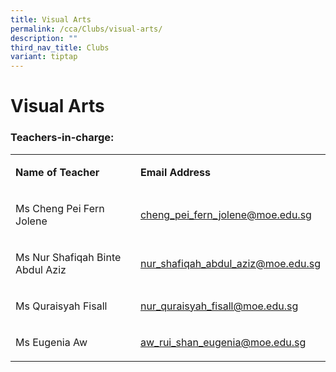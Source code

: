 ```yaml
---
title: Visual Arts
permalink: /cca/Clubs/visual-arts/
description: ""
third_nav_title: Clubs
variant: tiptap
---
```

<h1><strong>Visual Arts</strong></h1>
<h3>Teachers-in-charge:</h3>
<table style="minWidth: 50px">
<colgroup>
<col>
<col>
</colgroup>
<tbody>
<tr>
<td rowspan="1" colspan="1">
<p><strong>Name of Teacher</strong>
</p>
</td>
<td rowspan="1" colspan="1">
<p><strong>Email Address</strong>
</p>
</td>
</tr>
<tr>
<td rowspan="1" colspan="1">
<p>Ms Cheng Pei Fern Jolene</p>
</td>
<td rowspan="1" colspan="1">
<p><a href="mailto:cheng_pei_fern_jolene@moe.edu.sg" rel="noopener noreferrer nofollow" target="_blank">cheng_pei_fern_jolene@moe.edu.sg</a> &nbsp;</p>
</td>
</tr>
<tr>
<td rowspan="1" colspan="1">
<p>Ms Nur Shafiqah Binte Abdul Aziz</p>
</td>
<td rowspan="1" colspan="1">
<p><a href="mailto:Nur_Shafiqah_Abdul_Aziz@schools.moe.edu.sg" rel="noopener noreferrer nofollow" target="_blank">nur_shafiqah_abdul_aziz@moe.edu.sg</a>
</p>
</td>
</tr>
<tr>
<td rowspan="1" colspan="1">
<p>Ms Quraisyah Fisall</p>
</td>
<td rowspan="1" colspan="1">
<p><a href="mailto:nur_quraisyah_fisall@moe.edu.sg" rel="noopener noreferrer nofollow" target="_blank">nur_quraisyah_fisall@moe.edu.sg</a>
</p>
</td>
</tr>
<tr>
<td rowspan="1" colspan="1">
<p>Ms Eugenia Aw</p>
</td>
<td rowspan="1" colspan="1">
<p><a href="mailto:Aw_Rui_Shan_Eugenia@moe.edu.sg" rel="noopener noreferrer nofollow" target="_blank">aw_rui_shan_eugenia@moe.edu.sg</a>
</p>
</td>
</tr>
</tbody>
</table>
<p></p>
<p></p>